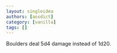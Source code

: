 ```yaml
---
layout: singleidea
authors: [aosdict]
category: [vanilla]
tags: []
---
```

Boulders deal 5d4 damage instead of 1d20.
